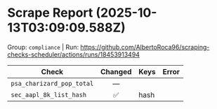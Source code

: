# Scrape Report (2025-10-13T03:09:09.588Z)

Group: `compliance`  |  Run: https://github.com/AlbertoRoca96/scraping-checks-scheduler/actions/runs/18453913494

| Check | Changed | Keys | Error |
|---|:---:|:--|:--|
| `psa_charizard_pop_total` | — |  |  |
| `sec_aapl_8k_list_hash` | ✅ | hash |  |

